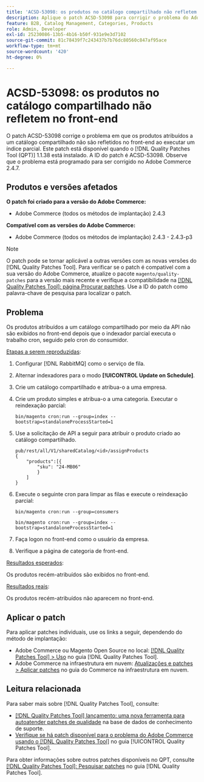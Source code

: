 ```yaml
---
title: 'ACSD-53098: os produtos no catálogo compartilhado não refletem no front-end'
description: Aplique o patch ACSD-53098 para corrigir o problema do Adobe Commerce em que os produtos atribuídos a um catálogo compartilhado não refletem no front-end ao executar um índice parcial.
feature: B2B, Catalog Management, Categories, Products
role: Admin, Developer
exl-id: 25230086-13b5-4b16-b50f-931e9e3d7102
source-git-commit: 81c78439f7c243437b7b76dc80560c847af95ace
workflow-type: tm+mt
source-wordcount: '420'
ht-degree: 0%

---
```


# ACSD-53098: os produtos no catálogo compartilhado não refletem no front-end

O patch ACSD-53098 corrige o problema em que os produtos atribuídos a um catálogo compartilhado não são refletidos no front-end ao executar um índice parcial. Este patch está disponível quando o [!DNL Quality Patches Tool (QPT)] 1.1.38 está instalado. A ID do patch é ACSD-53098. Observe que o problema está programado para ser corrigido no Adobe Commerce 2.4.7.

## Produtos e versões afetados

**O patch foi criado para a versão do Adobe Commerce:**

* Adobe Commerce (todos os métodos de implantação) 2.4.3

**Compatível com as versões do Adobe Commerce:**

* Adobe Commerce (todos os métodos de implantação) 2.4.3 - 2.4.3-p3

>[!NOTE]
>
>O patch pode se tornar aplicável a outras versões com as novas versões do [!DNL Quality Patches Tool]. Para verificar se o patch é compatível com a sua versão do Adobe Commerce, atualize o pacote `magento/quality-patches` para a versão mais recente e verifique a compatibilidade na [[!DNL Quality Patches Tool]: página Procurar patches](https://experienceleague.adobe.com/tools/commerce-quality-patches/index.html). Use a ID do patch como palavra-chave de pesquisa para localizar o patch.

## Problema

Os produtos atribuídos a um catálogo compartilhado por meio da API não são exibidos no front-end depois que o indexador parcial executa o trabalho cron, seguido pelo cron do consumidor.

<u>Etapas a serem reproduzidas</u>:

1. Configurar [!DNL RabbitMQ] como o serviço de fila.
1. Alternar indexadores para o modo **[!UICONTROL Update on Schedule]**.
1. Crie um catálogo compartilhado e atribua-o a uma empresa.
1. Crie um produto simples e atribua-o a uma categoria. Executar o reindexação parcial:

   `bin/magento cron:run --group=index --bootstrap=standaloneProcessStarted=1`

1. Use a solicitação de API a seguir para atribuir o produto criado ao catálogo compartilhado.

   ```
   pub/rest/all/V1/sharedCatalog/<id>/assignProducts
   {
       "products":[{
           "sku": "24-MB06"
           }
       ]
   }
   ```

1. Execute o seguinte cron para limpar as filas e execute o reindexação parcial:

   `bin/magento cron:run --group=consumers`

   `bin/magento cron:run --group=index --bootstrap=standaloneProcessStarted=1`

1. Faça logon no front-end como o usuário da empresa.
1. Verifique a página de categoria de front-end.

<u>Resultados esperados</u>:

Os produtos recém-atribuídos são exibidos no front-end.

<u>Resultados reais</u>:

Os produtos recém-atribuídos não aparecem no front-end.

## Aplicar o patch

Para aplicar patches individuais, use os links a seguir, dependendo do método de implantação:

* Adobe Commerce ou Magento Open Source no local: [[!DNL Quality Patches Tool] > Uso](/help/tools/quality-patches-tool/usage.md) no guia [!DNL Quality Patches Tool].
* Adobe Commerce na infraestrutura em nuvem: [Atualizações e patches > Aplicar patches](https://experienceleague.adobe.com/docs/commerce-cloud-service/user-guide/develop/upgrade/apply-patches.html) no guia do Commerce na infraestrutura em nuvem.

## Leitura relacionada

Para saber mais sobre [!DNL Quality Patches Tool], consulte:

* [[!DNL Quality Patches Tool] lançamento: uma nova ferramenta para autoatender patches de qualidade](https://experienceleague.adobe.com/en/docs/commerce-knowledge-base/kb/announcements/commerce-announcements/magento-quality-patches-released-new-tool-to-self-serve-quality-patches) na base de dados de conhecimento de suporte.
* [Verifique se há patch disponível para o problema do Adobe Commerce usando o  [!DNL Quality Patches Tool]](/help/tools/quality-patches-tool/patches-available-in-qpt/check-patch-for-magento-issue-with-magento-quality-patches.md) no guia [!UICONTROL Quality Patches Tool].


Para obter informações sobre outros patches disponíveis no QPT, consulte [[!DNL Quality Patches Tool]: Pesquisar patches](https://experienceleague.adobe.com/tools/commerce-quality-patches/index.html) no guia [!DNL Quality Patches Tool].
